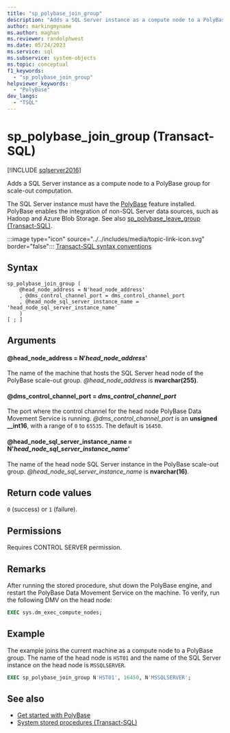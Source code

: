 ```yaml
---
title: "sp_polybase_join_group"
description: "Adds a SQL Server instance as a compute node to a PolyBase group for scale-out computation."
author: markingmyname
ms.author: maghan
ms.reviewer: randolphwest
ms.date: 05/24/2023
ms.service: sql
ms.subservice: system-objects
ms.topic: conceptual
f1_keywords:
  - "sp_polybase_join_group"
helpviewer_keywords:
  - "PolyBase"
dev_langs:
  - "TSQL"
---
```

# sp_polybase_join_group (Transact-SQL)

[!INCLUDE [sqlserver2016](../../includes/applies-to-version/sqlserver2016.md)]

Adds a SQL Server instance as a compute node to a PolyBase group for scale-out computation.

The SQL Server instance must have the [PolyBase](../polybase/polybase-guide.md) feature installed. PolyBase enables the integration of non-SQL Server data sources, such as Hadoop and Azure Blob Storage. See also [sp_polybase_leave_group (Transact-SQL)](polybase-stored-procedures-sp-polybase-leave-group.md).

:::image type="icon" source="../../includes/media/topic-link-icon.svg" border="false"::: [Transact-SQL syntax conventions](../../t-sql/language-elements/transact-sql-syntax-conventions-transact-sql.md)

## Syntax

```syntaxsql
sp_polybase_join_group (
    @head_node_address = N'head_node_address'
    , @dms_control_channel_port = dms_control_channel_port
    , @head_node_sql_server_instance_name = 'head_node_sql_server_instance_name'
    )
[ ; ]
```

## Arguments

#### @head_node_address = N'*head_node_address*'

The name of the machine that hosts the SQL Server head node of the PolyBase scale-out group. *@head_node_address* is **nvarchar(255)**.

#### @dms_control_channel_port = *dms_control_channel_port*

The port where the control channel for the head node PolyBase Data Movement Service is running. *@dms_control_channel_port* is an **unsigned __int16**, with a range of `0` to `65535`. The default is `16450`.

#### @head_node_sql_server_instance_name = N'*head_node_sql_server_instance_name*'

The name of the head node SQL Server instance in the PolyBase scale-out group. *@head_node_sql_server_instance_name* is **nvarchar(16)**.

## Return code values

`0` (success) or `1` (failure).

## Permissions

Requires CONTROL SERVER permission.

## Remarks

After running the stored procedure, shut down the PolyBase engine, and restart the PolyBase Data Movement Service on the machine. To verify, run the following DMV on the head node:

```sql
EXEC sys.dm_exec_compute_nodes;
```

## Example

The example joins the current machine as a compute node to a PolyBase group. The name of the head node is `HST01` and the name of the SQL Server instance on the head node is `MSSQLSERVER`.

```sql
EXEC sp_polybase_join_group N'HST01', 16450, N'MSSQLSERVER';
```

## See also

- [Get started with PolyBase](../polybase/polybase-guide.md)
- [System stored procedures (Transact-SQL)](system-stored-procedures-transact-sql.md)
